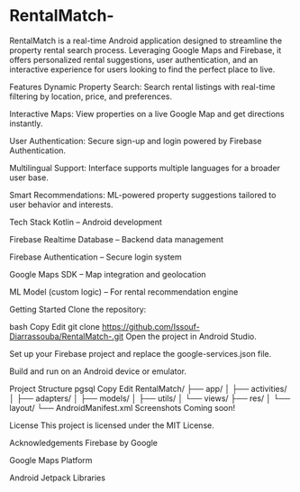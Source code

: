 # RentalMatch-
RentalMatch is a real-time Android application designed to streamline the property rental search process. Leveraging Google Maps and Firebase, it offers personalized rental suggestions, user authentication, and an interactive experience for users looking to find the perfect place to live.


Features
Dynamic Property Search: Search rental listings with real-time filtering by location, price, and preferences.

Interactive Maps: View properties on a live Google Map and get directions instantly.

User Authentication: Secure sign-up and login powered by Firebase Authentication.

Multilingual Support: Interface supports multiple languages for a broader user base.

Smart Recommendations: ML-powered property suggestions tailored to user behavior and interests.

Tech Stack
Kotlin – Android development

Firebase Realtime Database – Backend data management

Firebase Authentication – Secure login system

Google Maps SDK – Map integration and geolocation

ML Model (custom logic) – For rental recommendation engine

Getting Started
Clone the repository:

bash
Copy
Edit
git clone https://github.com/Issouf-Diarrassouba/RentalMatch-.git
Open the project in Android Studio.

Set up your Firebase project and replace the google-services.json file.

Build and run on an Android device or emulator.

Project Structure
pgsql
Copy
Edit
RentalMatch/
├── app/
│   ├── activities/
│   ├── adapters/
│   ├── models/
│   ├── utils/
│   └── views/
├── res/
│   └── layout/
└── AndroidManifest.xml
Screenshots
Coming soon!

License
This project is licensed under the MIT License.

Acknowledgements
Firebase by Google

Google Maps Platform

Android Jetpack Libraries

